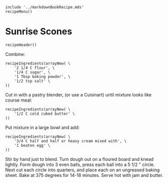 ~~~ markdown-script
include '../markdownBookRecipe.mds'
recipeMenu()
~~~

# Sunrise Scones

~~~ markdown-script
recipeHeader()
~~~

Combine:

~~~ markdown-script
recipeIngredients(arrayNew( \
    '2 1/4 C flour', \
    '1/4 C sugar', \
    '1 Tbsp baking powder', \
    '1/2 tsp salt' \
))
~~~

Cut in with a pastry blender, (or use a Cuisinart) until mixture looks like course meal:

~~~ markdown-script
recipeIngredients(arrayNew( \
    '1/2 C cold cubed butter' \
))
~~~

Put mixture in a large bowl and add:

~~~ markdown-script
recipeIngredients(arrayNew( \
    '3/4 C half and half or heavy cream mixed with', \
    '1 beaten egg' \
))
~~~

Stir by hand just to blend. Turn dough out on a floured board and knead lightly. Form dough into 3
even balls, press each ball into a 5 1/2 " circle. Next cut each circle into quarters, and place
each on an ungreased baking sheet. Bake at 375 degrees for 14-18 minutes. Serve hot with jam and
butter.
